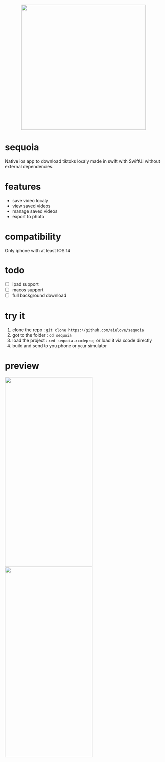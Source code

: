 <p align="center">
  <img width="400" height="400" src="https://user-images.githubusercontent.com/42607264/122687295-f7e41c00-d215-11eb-8ce5-126119014a61.png">
</p>

# sequoia

Native ios app to download tiktoks localy made in swift with SwiftUI without external dependencies.

# features

- save video localy
- view saved videos
- manage saved videos
- export to photo

# compatibility

Only iphone with at least IOS 14

# todo

- [ ] ipad support
- [ ] macos support
- [ ] full background download

# try it

 1. clone the repo : `git clone https://github.com/aielove/sequoia`
 2. got to the folder : `cd sequoia`
 3. load the project : `xed sequoia.xcodeproj` or load it via xcode directly
 5. build and send to you phone or your simulator

# preview

<p align="left">
  <img width="281" height="609" src="https://user-images.githubusercontent.com/42607264/122687440-ca4ba280-d216-11eb-87e5-71929de368e8.PNG">
 <img width="281" height="609" src="https://i.giphy.com/media/QGZn72GtlvoDsnvjs3/giphy.webp">
</p>
